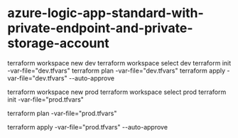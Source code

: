 # azure-logic-app-standard-with-private-endpoint-and-private-storage-account

terraform workspace new dev 
terraform workspace select dev
terraform init -var-file="dev.tfvars" 
terraform plan -var-file="dev.tfvars" 
terraform apply -var-file="dev.tfvars"  --auto-approve

terraform workspace new prod 
terraform workspace select prod
terraform init -var-file="prod.tfvars" 

terraform plan -var-file="prod.tfvars" 

terraform apply -var-file="prod.tfvars"  --auto-approve
